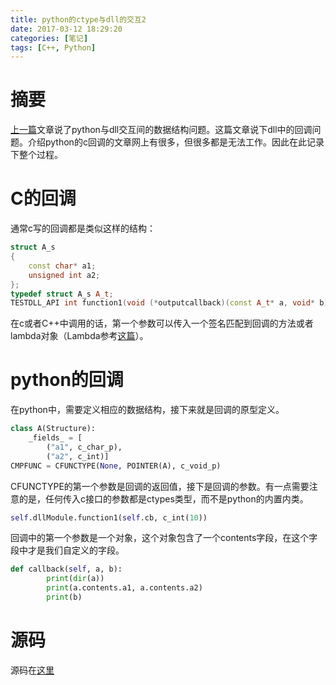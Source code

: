 ```yaml
---
title: python的ctype与dll的交互2
date: 2017-03-12 18:29:20
categories: [笔记]
tags: [C++, Python]
---
```


# 摘要
[上一篇](http://codingeek.me/2017/01/22/python%E7%9A%84ctype%E4%B8%8Edll%E7%9A%84%E4%BA%A4%E4%BA%92/)文章说了python与dll交互间的数据结构问题。这篇文章说下dll中的回调问题。介绍python的c回调的文章网上有很多，但很多都是无法工作。因此在此记录下整个过程。

# C的回调
通常c写的回调都是类似这样的结构：

```cpp
struct A_s
{
	const char* a1;
	unsigned int a2;
};
typedef struct A_s A_t;
TESTDLL_API int function1(void (*outputcallback)(const A_t* a, void* b), void* param);
```

在c或者C++中调用的话，第一个参数可以传入一个签名匹配到回调的方法或者lambda对象（Lambda参考[这篇](http://codingeek.me/2017/03/04/Callback-in-C-and-C/)）。



# python的回调
在python中，需要定义相应的数据结构，接下来就是回调的原型定义。

```python
class A(Structure):
    _fields_ = [
        ("a1", c_char_p),
        ("a2", c_int)]
CMPFUNC = CFUNCTYPE(None, POINTER(A), c_void_p)
```

CFUNCTYPE的第一个参数是回调的返回值，接下是回调的参数。有一点需要注意的是，任何传入c接口的参数都是ctypes类型，而不是python的内置内类。

```python
self.dllModule.function1(self.cb, c_int(10))
```

回调中的第一个参数是一个对象，这个对象包含了一个contents字段，在这个字段中才是我们自定义的字段。

```python
def callback(self, a, b):
        print(dir(a))
        print(a.contents.a1, a.contents.a2)
        print(b)
```

# 源码
源码在[这里](https://github.com/navono/blog_code/tree/master/python-callback)